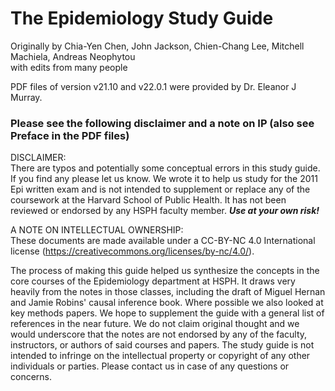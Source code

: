 # The Epidemiology Study Guide  

Originally by Chia-Yen Chen, John Jackson, Chien-Chang Lee, Mitchell Machiela, Andreas Neophytou  
with edits from many people 

PDF files of version v21.10 and v22.0.1 were provided by Dr. Eleanor J Murray.

### Please see the following disclaimer and a note on IP (also see Preface in the PDF files)

DISCLAIMER:  
There are typos and potentially some conceptual errors in this study guide. If you find any please let us know. We wrote it to help us study for the 2011 Epi written exam and is not intended to supplement or replace any of the coursework at the Harvard School of Public Health. It has not been reviewed or endorsed by any HSPH faculty member. _**Use at your own risk!**_

A NOTE ON INTELLECTUAL OWNERSHIP:  
These documents are made available under a CC-BY-NC 4.0 International license (https://creativecommons.org/licenses/by-nc/4.0/).

The process of making this guide helped us synthesize the concepts in the core courses of the Epidemiology department at HSPH. It draws very heavily from the notes in those classes, including the draft of Miguel Hernan and Jamie Robins' causal inference book. Where possible we also looked at key methods papers. We hope to supplement the guide with a general list of references in the near future. We do not claim original thought and we would underscore that the notes are not endorsed by any of the faculty, instructors, or authors of said courses and papers. The study guide is not intended to infringe on the intellectual property or copyright of any other individuals or parties. Please contact us in case of any questions or concerns.
